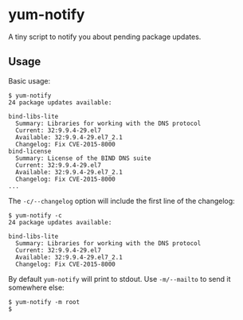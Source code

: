 # yum-notify

A tiny script to notify you about pending package updates.


## Usage

Basic usage:

    $ yum-notify
    24 package updates available:

    bind-libs-lite
      Summary: Libraries for working with the DNS protocol
      Current: 32:9.9.4-29.el7
      Available: 32:9.9.4-29.el7_2.1
      Changelog: Fix CVE-2015-8000
    bind-license
      Summary: License of the BIND DNS suite
      Current: 32:9.9.4-29.el7
      Available: 32:9.9.4-29.el7_2.1
      Changelog: Fix CVE-2015-8000
    ...

The `-c/--changelog` option will include the first line of the changelog:

    $ yum-notify -c
    24 package updates available:

    bind-libs-lite
      Summary: Libraries for working with the DNS protocol
      Current: 32:9.9.4-29.el7
      Available: 32:9.9.4-29.el7_2.1
      Changelog: Fix CVE-2015-8000


By default `yum-notify` will print to stdout. Use `-m/--mailto` to send it somewhere else:

    $ yum-notify -m root
    $
